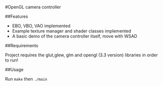 #OpenGL camera controller

##Features

- EBO, VBO, VAO implemented
- Example texture manager and shader classes implemented
- A basic demo of the camera controller itself, move with WSAD

##Requirements

Project requires the glut,glew, glm and opengl (3.3 version) libraries in order to run!

##Usage

Run `make` then `./main`